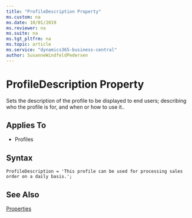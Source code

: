 ```yaml
---
title: "ProfileDescription Property"
ms.custom: na
ms.date: 10/01/2019
ms.reviewer: na
ms.suite: na
ms.tgt_pltfrm: na
ms.topic: article
ms.service: "dynamics365-business-central"
author: SusanneWindfeldPedersen
---
```


# ProfileDescription Property
Sets the description of the profile to be displayed to end users; describing who the profile is for, and when or how to use it.. 
    
## Applies To  
- Profiles

## Syntax
```
ProfileDescription = 'This profile can be used for processing sales order on a daily basis.';
```

## See Also  
 [Properties](devenv-properties.md)